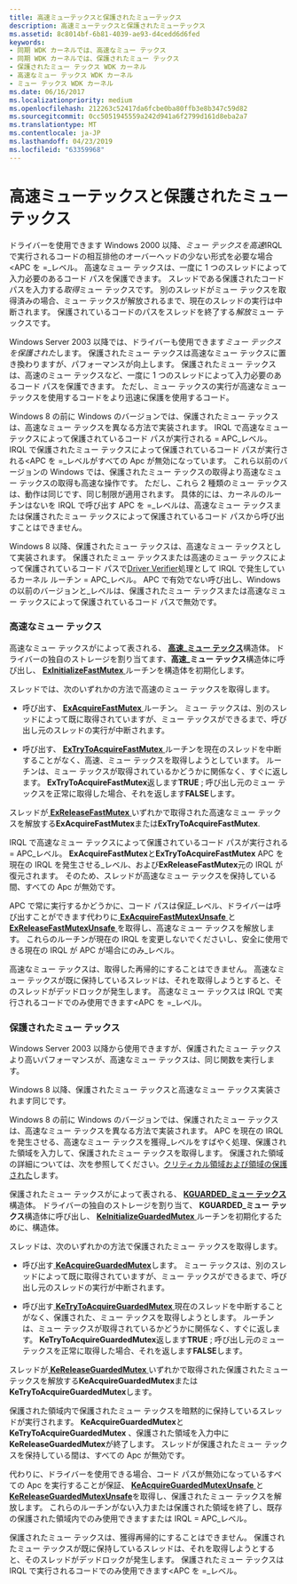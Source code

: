 ```yaml
---
title: 高速ミューテックスと保護されたミューテックス
description: 高速ミューテックスと保護されたミューテックス
ms.assetid: 8c8014bf-6b81-4039-ae93-d4cedd6d6fed
keywords:
- 同期 WDK カーネルでは、高速なミュー テックス
- 同期 WDK カーネルでは、保護されたミュー テックス
- 保護されたミュー テックス WDK カーネル
- 高速なミュー テックス WDK カーネル
- ミュー テックス WDK カーネル
ms.date: 06/16/2017
ms.localizationpriority: medium
ms.openlocfilehash: 212263c52417da6fcbe0ba80ffb3e8b347c59d82
ms.sourcegitcommit: 0cc5051945559a242d941a6f2799d161d8eba2a7
ms.translationtype: MT
ms.contentlocale: ja-JP
ms.lasthandoff: 04/23/2019
ms.locfileid: "63359968"
---
```

# <a name="fast-mutexes-and-guarded-mutexes"></a>高速ミューテックスと保護されたミューテックス


ドライバーを使用できます Windows 2000 以降、*ミュー テックスを高速*IRQL で実行されるコードの相互排他のオーバーヘッドの少ない形式を必要な場合&lt;APC を =\_レベル。 高速なミュー テックスは、一度に 1 つのスレッドによって入力必要のあるコード パスを保護できます。 スレッドである保護されたコード パスを入力する*取得*ミュー テックスです。 別のスレッドがミュー テックスを取得済みの場合、ミュー テックスが解放されるまで、現在のスレッドの実行は中断されます。 保護されているコードのパスをスレッドを終了する*解放*ミュー テックスです。

Windows Server 2003 以降では、ドライバーも使用できます*ミュー テックスを保護された*します。 保護されたミュー テックスは高速なミュー テックスに置き換わりますが、パフォーマンスが向上します。 保護されたミュー テックスは、高速のミュー テックスなど、一度に 1 つのスレッドによって入力必要のあるコード パスを保護できます。 ただし、ミュー テックスの実行が高速なミュー テックスを使用するコードをより迅速に保護を使用するコード。

Windows 8 の前に Windows のバージョンでは、保護されたミュー テックスは、高速なミュー テックスを異なる方法で実装されます。 IRQL で高速なミュー テックスによって保護されているコード パスが実行される = APC\_レベル。 IRQL で保護されたミュー テックスによって保護されているコード パスが実行される&lt;APC を =\_レベルがすべての Apc が無効になっています。 これら以前のバージョンの Windows では、保護されたミュー テックスの取得より高速なミュー テックスの取得も高速な操作です。 ただし、これら 2 種類のミュー テックスは、動作は同じです、同じ制限が適用されます。 具体的には、カーネルのルーチンはないを IRQL で呼び出す APC を =\_レベルは、高速なミュー テックスまたは保護されたミュー テックスによって保護されているコード パスから呼び出すことはできません。

Windows 8 以降、保護されたミュー テックスは、高速なミュー テックスとして実装されます。 保護されたミュー テックスまたは高速のミュー テックスによって保護されているコード パスで[Driver Verifier](https://msdn.microsoft.com/library/windows/hardware/ff545448)処理として IRQL で発生しているカーネル ルーチン = APC\_レベル。 APC で有効でない呼び出し、Windows の以前のバージョンと\_レベルは、保護されたミュー テックスまたは高速なミュー テックスによって保護されているコード パスで無効です。

### <a name="fast-mutexes"></a>高速なミュー テックス

高速なミュー テックスがによって表される、 [**高速\_ミュー テックス**](https://msdn.microsoft.com/library/windows/hardware/ff545715)構造体。 ドライバーの独自のストレージを割り当てます、**高速\_ミュー テックス**構造体に呼び出し、 [ **ExInitializeFastMutex** ](https://msdn.microsoft.com/library/windows/hardware/ff545293)ルーチンを構造体を初期化します。

スレッドでは、次のいずれかの方法で高速のミュー テックスを取得します。

-   呼び出す、 [ **ExAcquireFastMutex** ](https://msdn.microsoft.com/library/windows/hardware/ff544337)ルーチン。 ミュー テックスは、別のスレッドによって既に取得されていますが、ミュー テックスができるまで、呼び出し元のスレッドの実行が中断されます。

-   呼び出す、 [ **ExTryToAcquireFastMutex** ](https://msdn.microsoft.com/library/windows/hardware/ff545647)ルーチンを現在のスレッドを中断することがなく、高速、ミュー テックスを取得しようとしています。 ルーチンは、ミュー テックスが取得されているかどうかに関係なく、すぐに返します。 **ExTryToAcquireFastMutex**返します**TRUE** ; 呼び出し元のミュー テックスを正常に取得した場合、それを返します**FALSE**します。

スレッドが[ **ExReleaseFastMutex** ](https://msdn.microsoft.com/library/windows/hardware/ff545549)いずれかで取得された高速なミュー テックスを解放する**ExAcquireFastMutex**または**ExTryToAcquireFastMutex**.

IRQL で高速なミュー テックスによって保護されているコード パスが実行される = APC\_レベル。 **ExAcquireFastMutex**と**ExTryToAcquireFastMutex** APC を現在の IRQL を発生させる\_レベル、および**ExReleaseFastMutex**元の IRQL が復元されます。 そのため、スレッドが高速なミュー テックスを保持している間、すべての Apc が無効です。

APC で常に実行するかどうかに、コード パスは保証\_レベル、ドライバーは呼び出すことができます代わりに[ **ExAcquireFastMutexUnsafe** ](https://msdn.microsoft.com/library/windows/hardware/ff544340)と[ **ExReleaseFastMutexUnsafe** ](https://msdn.microsoft.com/library/windows/hardware/ff545567)を取得し、高速なミュー テックスを解放します。 これらのルーチンが現在の IRQL を変更しないでくださいし、安全に使用できる現在の IRQL が APC が場合にのみ\_レベル。

高速なミュー テックスは、取得した再帰的にすることはできません。 高速なミュー テックスが既に保持しているスレッドは、それを取得しようとすると、そのスレッドがデッドロックが発生します。 高速なミュー テックスは IRQL で実行されるコードでのみ使用できます&lt;APC を =\_レベル。

### <a name="guarded-mutexes"></a>保護されたミュー テックス

Windows Server 2003 以降から使用できますが、保護されたミュー テックスより高いパフォーマンスが、高速なミュー テックスは、同じ関数を実行します。

Windows 8 以降、保護されたミュー テックスと高速なミュー テックス実装されます同じです。

Windows 8 の前に Windows のバージョンでは、保護されたミュー テックスは、高速なミュー テックスを異なる方法で実装されます。 APC を現在の IRQL を発生させる、高速なミュー テックスを獲得\_レベルをすばやく処理、保護された領域を入力して、保護されたミュー テックスを取得します。 保護された領域の詳細については、次を参照してください。[クリティカル領域および領域の保護された](critical-regions-and-guarded-regions.md)します。

保護されたミュー テックスがによって表される、 [ **KGUARDED\_ミュー テックス**](https://msdn.microsoft.com/library/windows/hardware/ff554235)構造体。 ドライバーの独自のストレージを割り当て、 **KGUARDED\_ミュー テックス**構造体に呼び出し、 [ **KeInitializeGuardedMutex** ](https://msdn.microsoft.com/library/windows/hardware/ff552144)ルーチンを初期化するために、構造体。

スレッドは、次のいずれかの方法で保護されたミュー テックスを取得します。

-   呼び出す[ **KeAcquireGuardedMutex**](https://msdn.microsoft.com/library/windows/hardware/ff551892)します。 ミュー テックスは、別のスレッドによって既に取得されていますが、ミュー テックスができるまで、呼び出し元のスレッドの実行が中断されます。

-   呼び出す[ **KeTryToAcquireGuardedMutex** ](https://msdn.microsoft.com/library/windows/hardware/ff553307)現在のスレッドを中断することがなく、保護された、ミュー テックスを取得しようとします。 ルーチンは、ミュー テックスが取得されているかどうかに関係なく、すぐに返します。 **KeTryToAcquireGuardedMutex**返します**TRUE** ; 呼び出し元のミュー テックスを正常に取得した場合、それを返します**FALSE**します。

スレッドが[ **KeReleaseGuardedMutex** ](https://msdn.microsoft.com/library/windows/hardware/ff553124)いずれかで取得された保護されたミュー テックスを解放する**KeAcquireGuardedMutex**または**KeTryToAcquireGuardedMutex**します。

保護された領域内で保護されたミュー テックスを暗黙的に保持しているスレッドが実行されます。 **KeAcquireGuardedMutex**と**KeTryToAcquireGuardedMutex** 、保護された領域を入力中に**KeReleaseGuardedMutex**が終了します。 スレッドが保護されたミュー テックスを保持している間は、すべての Apc が無効です。

代わりに、ドライバーを使用できる場合、コード パスが無効になっているすべての Apc を実行することが保証、 [ **KeAcquireGuardedMutexUnsafe** ](https://msdn.microsoft.com/library/windows/hardware/ff551894)と[ **KeReleaseGuardedMutexUnsafe**](https://msdn.microsoft.com/library/windows/hardware/ff553125)を取得し、保護されたミュー テックスを解放します。 これらのルーチンがない入力または保護された領域を終了し、既存の保護された領域内でのみ使用できますまたは IRQL = APC\_レベル。

保護されたミュー テックスは、獲得再帰的にすることはできません。 保護されたミュー テックスが既に保持しているスレッドは、それを取得しようとすると、そのスレッドがデッドロックが発生します。 保護されたミュー テックスは IRQL で実行されるコードでのみ使用できます&lt;APC を =\_レベル。

 

 




